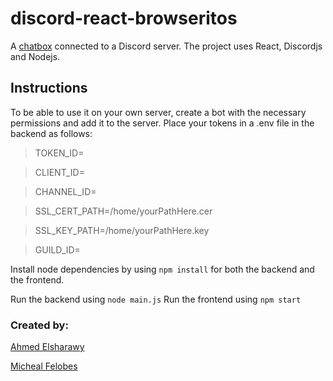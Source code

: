 # discord-react-browseritos

A [chatbox](https://browseritos.mfelobes.ca) connected to a Discord server.
The project uses React, Discordjs and Nodejs.


## Instructions
To be able to use it on your own server, create a bot with the necessary permissions and add it to the server. 
Place your tokens in a .env file in the backend as follows:
> TOKEN_ID=

> CLIENT_ID=

> CHANNEL_ID=

> SSL_CERT_PATH=/home/yourPathHere.cer

> SSL_KEY_PATH=/home/yourPathHere.key

> GUILD_ID=

Install node dependencies by using `npm install` for both the backend and the frontend.

Run the backend using `node main.js`
Run the frontend using `npm start`

### Created by:
[Ahmed Elsharawy](https://github.com/AhmedElsharawy)

[Micheal Felobes](https://github.com/ZuperZonic1)
